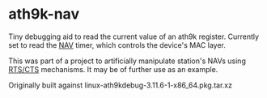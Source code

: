 ath9k-nav
=========

Tiny debugging aid to read the current value of an ath9k register. Currently set to read the [NAV](https://en.wikipedia.org/wiki/Network_allocation_vector) timer, which controls the device's MAC layer.

This was part of a project to artificially manipulate station's NAVs using [RTS/CTS](https://en.wikipedia.org/wiki/IEEE_802.11_RTS/CTS) mechanisms. It may be of further use as an example.

Originally built against linux-ath9kdebug-3.11.6-1-x86_64.pkg.tar.xz

